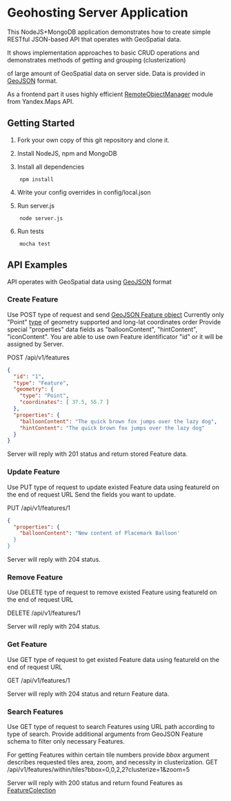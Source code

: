 Geohosting Server Application
=============================

This NodeJS+MongoDB application demonstrates how to create simple RESTful JSON-based API that operates with GeoSpatial data.

It shows implementation approaches to basic CRUD operations and demonstrates methods of getting and grouping (clusterization)

of large amount of GeoSpatial data on server side. Data is provided in [GeoJSON](http://geojson.org/) format.

As a frontend part it uses highly efficient [RemoteObjectManager](https://tech.yandex.ru/maps/doc/jsapi/2.1/ref/reference/RemoteObjectManager-docpage/) module from Yandex.Maps API.

Getting Started
---------------

1. Fork your own copy of this git repository and clone it.

2. Install NodeJS, npm and MongoDB

3. Install all dependencies

```
    npm install
```

4. Write your config overrides in config/local.json

5. Run server.js

```
    node server.js
```

6. Run tests

```
    mocha test
```

API Examples
------------

API operates with GeoSpatial data using [GeoJSON](http://geojson.org/) format

### Create Feature ###

Use POST type of request and send [GeoJSON Feature object](http://geojson.org/geojson-spec.html#feature-objects)
Currently only "Point" [type](http://geojson.org/geojson-spec.html#point) of geometry supported and long-lat coordinates order
Provide special "properties" data fields as "balloonContent", "hintContent", "iconContent".
You are able to use own Feature identificator "id" or it will be assigned by Server.

POST /api/v1/features

```json
{
  "id": "1",
  "type": "Feature",
  "geometry": {
    "type": "Point",
    "coordinates": [ 37.5, 55.7 ]
  },
  "properties": {
    "balloonContent": "The quick brown fox jumps over the lazy dog",
    "hintContent": "The quick brown fox jumps over the lazy dog"
  }
}
```

Server will reply with 201 status and return stored Feature data.

### Update Feature ###

Use PUT type of request to update existed Feature data using featureId on the end of request URL
Send the fields you want to update.

PUT /api/v1/features/1

```json
{
  "properties": {
    "balloonContent": "New content of Placemark Balloon'
  }
}
```

Server will reply with 204 status.

### Remove Feature ###

Use DELETE type of request to remove existed Feature using featureId on the end of request URL

DELETE /api/v1/features/1

Server will reply with 204 status.

### Get Feature ###

Use GET type of request to get existed Feature data using featureId on the end of request URL

GET /api/v1/features/1

Server will reply with 204 status and return Feature data.

### Search Features ###

Use GET type of request to search Features using URL path according to type of search.
Provide additional arguments from GeoJSON Feature schema to filter only necessary Features.

For getting Features within certain tile numbers provide *bbox* argument describes requested tiles area, zoom, and necessity in clusterization.
GET /api/v1/features/within/tiles?bbox=0,0,2,2?clusterize=1&zoom=5

Server will reply with 200 status and return found Features as [FeatureColection](http://geojson.org/geojson-spec.html#feature-collection-objects)
